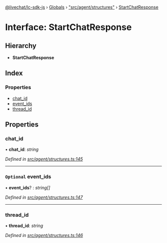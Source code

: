 [@livechat/lc-sdk-js](../README.md) › [Globals](../globals.md) › ["src/agent/structures"](../modules/_src_agent_structures_.md) › [StartChatResponse](_src_agent_structures_.startchatresponse.md)

# Interface: StartChatResponse

## Hierarchy

* **StartChatResponse**

## Index

### Properties

* [chat_id](_src_agent_structures_.startchatresponse.md#chat_id)
* [event_ids](_src_agent_structures_.startchatresponse.md#optional-event_ids)
* [thread_id](_src_agent_structures_.startchatresponse.md#thread_id)

## Properties

###  chat_id

• **chat_id**: *string*

*Defined in [src/agent/structures.ts:145](https://github.com/livechat/lc-sdk-js/blob/228cb10/src/agent/structures.ts#L145)*

___

### `Optional` event_ids

• **event_ids**? : *string[]*

*Defined in [src/agent/structures.ts:147](https://github.com/livechat/lc-sdk-js/blob/228cb10/src/agent/structures.ts#L147)*

___

###  thread_id

• **thread_id**: *string*

*Defined in [src/agent/structures.ts:146](https://github.com/livechat/lc-sdk-js/blob/228cb10/src/agent/structures.ts#L146)*
